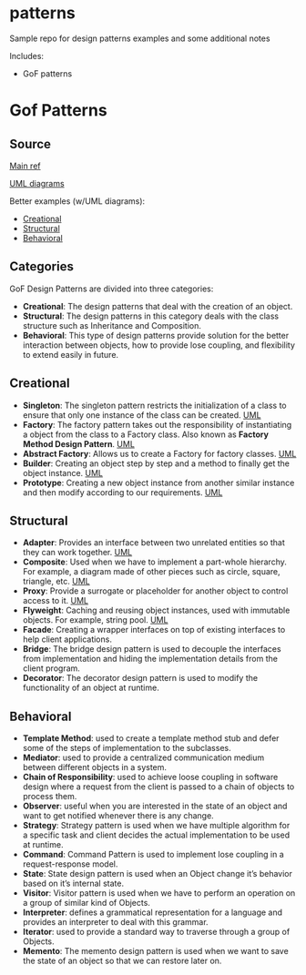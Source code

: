 # patterns
Sample repo for design patterns examples and some additional notes

Includes:
* GoF patterns


# Gof Patterns
## Source
[Main ref](https://www.digitalocean.com/community/tutorials/gangs-of-four-gof-design-patterns)

[UML diagrams](https://circle.visual-paradigm.com/category/uml-diagrams/gof-design/)

Better examples (w/UML diagrams):
* [Creational](https://refactoring.guru/design-patterns/creational-patterns)
* [Structural](https://refactoring.guru/design-patterns/structural-patterns)
* [Behavioral](https://refactoring.guru/design-patterns/behavioral-patterns)

## Categories
GoF Design Patterns are divided into three categories:

* **Creational**: The design patterns that deal with the creation of an object.
* **Structural**: The design patterns in this category deals with the class structure such as Inheritance and Composition.
* **Behavioral**: This type of design patterns provide solution for the better interaction between objects, how to provide lose coupling, and flexibility to extend easily in future.

## Creational
* **Singleton**: The singleton pattern restricts the initialization of a class to ensure that only one instance of the class can be created. [UML](https://circle.visual-paradigm.com/singleton/)
* **Factory**: The factory pattern takes out the responsibility of instantiating a object from the class to a Factory class. Also known as **Factory Method Design Pattern**. [UML](https://circle.visual-paradigm.com/factory-method/)
* **Abstract Factory**: Allows us to create a Factory for factory classes. [UML](https://circle.visual-paradigm.com/abstract-factory/)
* **Builder**: Creating an object step by step and a method to finally get the object instance. [UML](https://circle.visual-paradigm.com/builder/)
* **Prototype**: Creating a new object instance from another similar instance and then modify according to our requirements. [UML](https://circle.visual-paradigm.com/prototype/)

## Structural
* **Adapter**: Provides an interface between two unrelated entities so that they can work together. [UML](https://circle.visual-paradigm.com/adapter/)
* **Composite**: Used when we have to implement a part-whole hierarchy. For example, a diagram made of other pieces such as circle, square, triangle, etc. [UML](https://circle.visual-paradigm.com/composite/)
* **Proxy**: Provide a surrogate or placeholder for another object to control access to it. [UML](https://circle.visual-paradigm.com/proxy/)
* **Flyweight**: Caching and reusing object instances, used with immutable objects. For example, string pool. [UML](https://circle.visual-paradigm.com/flyweight/)
* **Facade**: Creating a wrapper interfaces on top of existing interfaces to help client applications.
* **Bridge**: The bridge design pattern is used to decouple the interfaces from implementation and hiding the implementation details from the client program.
* **Decorator**: The decorator design pattern is used to modify the functionality of an object at runtime.

## Behavioral
* **Template Method**: used to create a template method stub and defer some of the steps of implementation to the subclasses.
* **Mediator**: used to provide a centralized communication medium between different objects in a system.
* **Chain of Responsibility**: used to achieve loose coupling in software design where a request from the client is passed to a chain of objects to process them.
* **Observer**: useful when you are interested in the state of an object and want to get notified whenever there is any change.
* **Strategy**: Strategy pattern is used when we have multiple algorithm for a specific task and client decides the actual implementation to be used at runtime.
* **Command**: Command Pattern is used to implement lose coupling in a request-response model.
* **State**: State design pattern is used when an Object change it’s behavior based on it’s internal state.
* **Visitor**: Visitor pattern is used when we have to perform an operation on a group of similar kind of Objects.
* **Interpreter**: defines a grammatical representation for a language and provides an interpreter to deal with this grammar.
* **Iterator**: used to provide a standard way to traverse through a group of Objects.
* **Memento**: The memento design pattern is used when we want to save the state of an object so that we can restore later on.